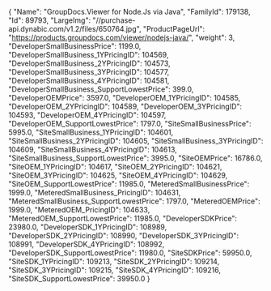 {
    "Name": "GroupDocs.Viewer for Node.Js via Java",
    "FamilyId": 179138,
    "Id": 89793,
    "LargeImg": "//purchase-api.dynabic.com/v1.2/files/650764.jpg",
    "ProductPageUrl": "https://products.groupdocs.com/viewer/nodejs-java/",
    "weight": 3,
    "DeveloperSmallBusinessPrice": 1199.0,
    "DeveloperSmallBusiness_1YPricingID": 104569,
    "DeveloperSmallBusiness_2YPricingID": 104573,
    "DeveloperSmallBusiness_3YPricingID": 104577,
    "DeveloperSmallBusiness_4YPricingID": 104581,
    "DeveloperSmallBusiness_SupportLowestPrice": 399.0,
    "DeveloperOEMPrice": 3597.0,
    "DeveloperOEM_1YPricingID": 104585,
    "DeveloperOEM_2YPricingID": 104589,
    "DeveloperOEM_3YPricingID": 104593,
    "DeveloperOEM_4YPricingID": 104597,
    "DeveloperOEM_SupportLowestPrice": 1797.0,
    "SiteSmallBusinessPrice": 5995.0,
    "SiteSmallBusiness_1YPricingID": 104601,
    "SiteSmallBusiness_2YPricingID": 104605,
    "SiteSmallBusiness_3YPricingID": 104609,
    "SiteSmallBusiness_4YPricingID": 104613,
    "SiteSmallBusiness_SupportLowestPrice": 3995.0,
    "SiteOEMPrice": 16786.0,
    "SiteOEM_1YPricingID": 104617,
    "SiteOEM_2YPricingID": 104621,
    "SiteOEM_3YPricingID": 104625,
    "SiteOEM_4YPricingID": 104629,
    "SiteOEM_SupportLowestPrice": 11985.0,
    "MeteredSmallBusinessPrice": 1999.0,
    "MeteredSmallBusiness_PricingID": 104631,
    "MeteredSmallBusiness_SupportLowestPrice": 1797.0,
    "MeteredOEMPrice": 1999.0,
    "MeteredOEM_PricingID": 104633,
    "MeteredOEM_SupportLowestPrice": 11985.0,
    "DeveloperSDKPrice": 23980.0,
    "DeveloperSDK_1YPricingID": 108989,
    "DeveloperSDK_2YPricingID": 108990,
    "DeveloperSDK_3YPricingID": 108991,
    "DeveloperSDK_4YPricingID": 108992,
    "DeveloperSDK_SupportLowestPrice": 11980.0,
    "SiteSDKPrice": 59950.0,
    "SiteSDK_1YPricingID": 109213,
    "SiteSDK_2YPricingID": 109214,
    "SiteSDK_3YPricingID": 109215,
    "SiteSDK_4YPricingID": 109216,
    "SiteSDK_SupportLowestPrice": 39950.0
}